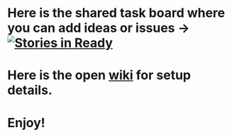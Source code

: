 # Here is the shared task board where you can add ideas or issues -> [![Stories in Ready](https://badge.waffle.io/OpenFlocks/snippy_the_sheep.png?label=ready&title=Ready)](https://waffle.io/OpenFlocks/snippy_the_sheep)
# Here is the open [wiki](https://github.com/OpenFlocks/snippy_the_sheep/wiki) for setup details.
# Enjoy!
